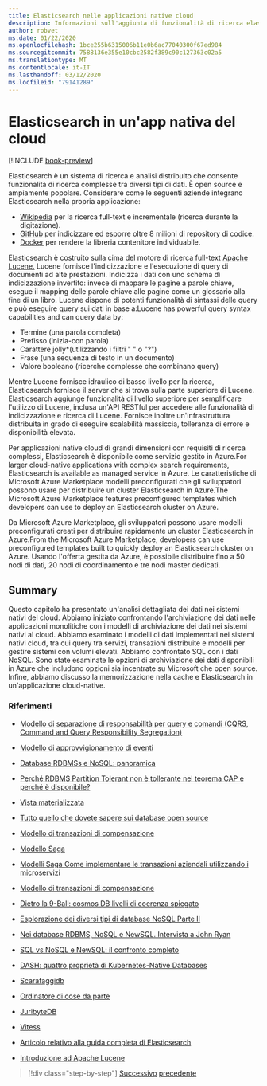 ```yaml
---
title: Elasticsearch nelle applicazioni native cloud
description: Informazioni sull'aggiunta di funzionalità di ricerca elastica alle applicazioni native del cloud.
author: robvet
ms.date: 01/22/2020
ms.openlocfilehash: 1bce255b6315006b11e0b6ac77040300f67ed984
ms.sourcegitcommit: 7588136e355e10cbc2582f389c90c127363c02a5
ms.translationtype: MT
ms.contentlocale: it-IT
ms.lasthandoff: 03/12/2020
ms.locfileid: "79141289"
---
```

# <a name="elasticsearch-in-a-cloud-native-app"></a>Elasticsearch in un'app nativa del cloud

[!INCLUDE [book-preview](../../../includes/book-preview.md)]

Elasticsearch è un sistema di ricerca e analisi distribuito che consente funzionalità di ricerca complesse tra diversi tipi di dati. È open source e ampiamente popolare. Considerare come le seguenti aziende integrano Elasticsearch nella propria applicazione:

- [Wikipedia](https://blog.wikimedia.org/2014/01/06/wikimedia-moving-to-elasticsearch/) per la ricerca full-text e incrementale (ricerca durante la digitazione).
- [GitHub](https://www.elastic.co/customers/github) per indicizzare ed esporre oltre 8 milioni di repository di codice.  
- [Docker](https://www.elastic.co/customers/docker) per rendere la libreria contenitore individuabile.

Elasticsearch è costruito sulla cima del motore di ricerca full-text [Apache Lucene.](https://lucene.apache.org/core/) Lucene fornisce l'indicizzazione e l'esecuzione di query di documenti ad alte prestazioni. Indicizza i dati con uno schema di indicizzazione invertito: invece di mappare le pagine a parole chiave, esegue il mapping delle parole chiave alle pagine come un glossario alla fine di un libro. Lucene dispone di potenti funzionalità di sintassi delle query e può eseguire query sui dati in base a:Lucene has powerful query syntax capabilities and can query data by:

- Termine (una parola completa)
- Prefisso (inizia-con parola)
- Carattere jolly\*(utilizzando i filtri " " o "?")
- Frase (una sequenza di testo in un documento)
- Valore booleano (ricerche complesse che combinano query)

Mentre Lucene fornisce idraulico di basso livello per la ricerca, Elasticsearch fornisce il server che si trova sulla parte superiore di Lucene. Elasticsearch aggiunge funzionalità di livello superiore per semplificare l'utilizzo di Lucene, inclusa un'API RESTful per accedere alle funzionalità di indicizzazione e ricerca di Lucene. Fornisce inoltre un'infrastruttura distribuita in grado di eseguire scalabilità massiccia, tolleranza di errore e disponibilità elevata.

Per applicazioni native cloud di grandi dimensioni con requisiti di ricerca complessi, Elasticsearch è disponibile come servizio gestito in Azure.For larger cloud-native applications with complex search requirements, Elasticsearch is available as managed service in Azure. Le caratteristiche di Microsoft Azure Marketplace modelli preconfigurati che gli sviluppatori possono usare per distribuire un cluster Elasticsearch in Azure.The Microsoft Azure Marketplace features preconfigured templates which developers can use to deploy an Elasticsearch cluster on Azure.

Da Microsoft Azure Marketplace, gli sviluppatori possono usare modelli preconfigurati creati per distribuire rapidamente un cluster Elasticsearch in Azure.From the Microsoft Azure Marketplace, developers can use preconfigured templates built to quickly deploy an Elasticsearch cluster on Azure. Usando l'offerta gestita da Azure, è possibile distribuire fino a 50 nodi di dati, 20 nodi di coordinamento e tre nodi master dedicati.

## <a name="summary"></a>Summary

Questo capitolo ha presentato un'analisi dettagliata dei dati nei sistemi nativi del cloud. Abbiamo iniziato confrontando l'archiviazione dei dati nelle applicazioni monolitiche con i modelli di archiviazione dei dati nei sistemi nativi al cloud. Abbiamo esaminato i modelli di dati implementati nei sistemi nativi cloud, tra cui query tra servizi, transazioni distribuite e modelli per gestire sistemi con volumi elevati. Abbiamo confrontato SQL con i dati NoSQL. Sono state esaminate le opzioni di archiviazione dei dati disponibili in Azure che includono opzioni sia incentrate su Microsoft che open source. Infine, abbiamo discusso la memorizzazione nella cache e Elasticsearch in un'applicazione cloud-native.

### <a name="references"></a>Riferimenti

- [Modello di separazione di responsabilità per query e comandi (CQRS, Command and Query Responsibility Segregation)](https://docs.microsoft.com/azure/architecture/patterns/cqrs)

- [Modello di approvvigionamento di eventi](https://docs.microsoft.com/azure/architecture/patterns/event-sourcing)

- [Database RDBMSs e NoSQL: panoramica](https://maxivak.com/rdbms-vs-nosql-databases/)

- [Perché RDBMS Partition Tolerant non è tollerante nel teorema CAP e perché è disponibile?](https://stackoverflow.com/questions/36404765/why-isnt-rdbms-partition-tolerant-in-cap-theorem-and-why-is-it-available)

- [Vista materializzata](https://docs.microsoft.com/azure/architecture/patterns/materialized-view)

- [Tutto quello che dovete sapere sui database open source](https://www.ibm.com/blogs/systems/all-you-really-need-to-know-about-open-source-databases/)

- [Modello di transazioni di compensazione](https://docs.microsoft.com/azure/architecture/patterns/compensating-transaction)

- [Modello Saga](https://microservices.io/patterns/data/saga.html)

- [Modelli Saga Come implementare le transazioni aziendali utilizzando i microservizi](https://blog.couchbase.com/saga-pattern-implement-business-transactions-using-microservices-part/)

- [Modello di transazioni di compensazione](https://docs.microsoft.com/azure/architecture/patterns/compensating-transaction)

- [Dietro la 9-Ball: cosmos DB livelli di coerenza spiegato](https://blog.jeremylikness.com/blog/2018-03-23_getting-behind-the-9ball-cosmosdb-consistency-levels/)

- [Esplorazione dei diversi tipi di database NoSQL Parte II](https://www.3pillarglobal.com/insights/exploring-the-different-types-of-nosql-databases)

- [Nei database RDBMS, NoSQL e NewSQL. Intervista a John Ryan](http://www.odbms.org/blog/2018/03/on-rdbms-nosql-and-newsql-databases-interview-with-john-ryan/)
  
- [SQL vs NoSQL e NewSQL: il confronto completo](https://www.xenonstack.com/blog/sql-vs-nosql-vs-newsql/)

- [DASH: quattro proprietà di Kubernetes-Native Databases](https://thenewstack.io/dash-four-properties-of-kubernetes-native-databases/)

- [Scarafaggidb](https://www.cockroachlabs.com/)

- [Ordinatore di cose da parte](https://pingcap.com/en/)

- [JuribyteDB](https://www.yugabyte.com/)

- [Vitess](https://vitess.io/)

- [Articolo relativo alla guida completa di Elasticsearch](http://shop.oreilly.com/product/0636920028505.do)
  
- [Introduzione ad Apache Lucene](https://www.baeldung.com/lucene)

>[!div class="step-by-step"]
>[Successivo](azure-caching.md)
>[precedente](resiliency.md) <!-- Next Chapter -->
